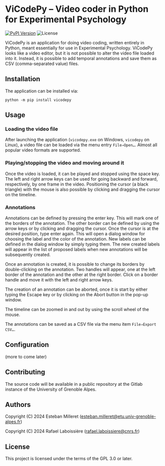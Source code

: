 # ViCodePy – Video coder in Python for Experimental Psychology

[![PyPI Version](https://img.shields.io/pypi/v/vicodepy)](https://pypi.org/project/vicodepy/)
![License](https://img.shields.io/pypi/l/vicodepy?color=blue)

ViCodePy is an application for doing video coding, written entirely in Python, meant essentially for use in Experimental Psychology. ViCodePy looks like a video editor, but it is not possible to alter the video file loaded into it. Instead, it is possible to add temporal annotations and save them as CSV (comma-separated value) files.

## Installation

The application can be installed via:

    python -m pip install vicodepy

## Usage

### Loading the video file

After launching the application (`vicodepy.exe` on Windows, `vicodepy` on Linux), a video file can be loaded via the menu entry `File⇒Open…`. Almost all popular video formats are supported.

### Playing/stopping the video and moving around it

Once the video is loaded, it can be played and stopped using the space key. The left and right arrow keys can be used for going backward and forward, respectively, by one frame in the video. Positioning the cursor (a black triangle) with the mouse is also possible by clicking and dragging the cursor on the timeline.

### Annotations

Annotations can be defined by pressing the enter key. This will mark one of the borders of the annotation. The other border can be defined by using the arrow keys or by clicking and dragging the cursor. Once the cursor is at the desired position, type enter again. This will open a dialog window for choosing the label and the color of the annotation. New labels can be defined in the dialog window by simply typing them. The new created labels will appear in the list of proposed labels when new annotations will be subsequently created.

Once an annotation is created, it is possible to change its borders by double-clicking on the annotation. Two handles will appear, one at the left border of the annotation and the other at the right border. Click on a border handle and move it with the left and right arrow keys.

The creation of an annotation can be aborted, once it is start by either typing the Escape key or by clicking on the Abort button in the pop-up window.

The timeline can be zoomed in and out by using the scroll wheel of the mouse.

The annotations can be saved as a CSV file via the menu item `File⇒Export CSV…`.

## Configuration

(more to come later)

## Contributing

The source code will be available in a public repository at the Gitlab instance of the University of Grenoble Alpes.

## Authors

Copyright (C) 2024  Esteban Milleret (<esteban.milleret@etu.univ-grenoble-alpes.fr>)

Copyright (C) 2024  Rafael Laboissière (<rafael.laboissiere@cnrs.fr>)


## License

This project is licensed under the terms of the GPL 3.0 or later.
